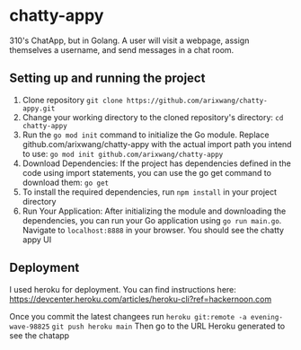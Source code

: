 # chatty-appy
310's ChatApp, but in Golang. A user will visit a webpage, assign themselves a username, and send messages in a chat room.

## Setting up and running the project
1. Clone repository `git clone https://github.com/arixwang/chatty-appy.git`
2. Change your working directory to the cloned repository's directory: `cd chatty-appy`
3. Run the `go mod init` command to initialize the Go module. Replace github.com/arixwang/chatty-appy with the actual import path you intend to use: `go mod init github.com/arixwang/chatty-appy`
4. Download Dependencies: If the project has dependencies defined in the code using import statements, you can use the go get command to download them: `go get`
5. To install the required dependencies, run `npm install` in your project directory
6. Run Your Application: After initializing the module and downloading the dependencies, you can run your Go application using `go run main.go`. Navigate to `localhost:8888` in your browser. You should see the chatty appy UI

## Deployment
I used heroku for deployment. You can find instructions here: https://devcenter.heroku.com/articles/heroku-cli?ref=hackernoon.com

Once you commit the latest changees run
`heroku git:remote -a evening-wave-98825`
`git push heroku main`
Then go to the URL Heroku generated to see the chatapp
